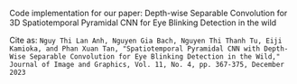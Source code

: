 Code implementation for our paper: Depth-wise Separable Convolution for 3D Spatiotemporal Pyramidal CNN for Eye Blinking Detection in the wild 

Cite as:
`
Nguy Thi Lan Anh, Nguyen Gia Bach, Nguyen Thi Thanh Tu, Eiji Kamioka, and Phan Xuan Tan, "Spatiotemporal Pyramidal CNN with Depth-Wise Separable Convolution for Eye Blinking Detection in the Wild," Journal of Image and Graphics, Vol. 11, No. 4, pp. 367-375, December 2023
`
